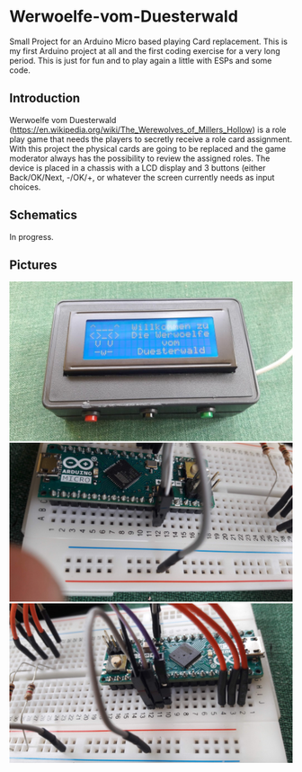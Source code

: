 # Werwoelfe-vom-Duesterwald
Small Project for an Arduino Micro based playing Card replacement.
This is my first Arduino project at all and the first coding exercise for a very long period. This is just for fun and to play again a little with ESPs and some code.

## Introduction
Werwoelfe vom Duesterwald (https://en.wikipedia.org/wiki/The_Werewolves_of_Millers_Hollow) is a role play game that needs the players to secretly receive a role card assignment. With this project the physical cards are going to be replaced and the game moderator always has the possibility to review the assigned roles.
The device is placed in a chassis with a LCD display and 3 buttons (either Back/OK/Next, -/OK/+, or whatever the screen currently needs as input choices.

## Schematics
In progress.

## Pictures
![Prototype](/images/Prototype.jpeg)
![Breadboard1](/images/20180610_141651.jpg)
![Breadboard2](/images/20180610_141658.jpg)
